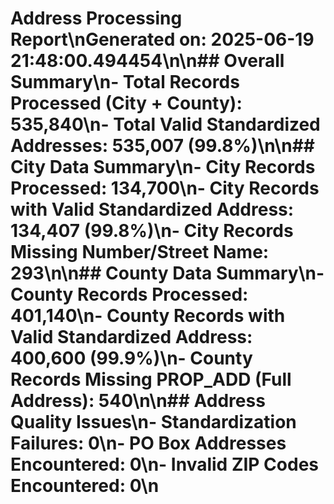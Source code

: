 # Address Processing Report\nGenerated on: 2025-06-19 21:48:00.494454\n\n## Overall Summary\n- Total Records Processed (City + County): 535,840\n- Total Valid Standardized Addresses: 535,007 (99.8%)\n\n## City Data Summary\n- City Records Processed: 134,700\n- City Records with Valid Standardized Address: 134,407 (99.8%)\n- City Records Missing Number/Street Name: 293\n\n## County Data Summary\n- County Records Processed: 401,140\n- County Records with Valid Standardized Address: 400,600 (99.9%)\n- County Records Missing PROP_ADD (Full Address): 540\n\n## Address Quality Issues\n- Standardization Failures: 0\n- PO Box Addresses Encountered: 0\n- Invalid ZIP Codes Encountered: 0\n
